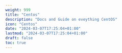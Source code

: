 ```yaml
---
weight: 999
title: "Centos"
description: "Docs and Guide on eveything CentOS"
icon: "Centos"
date: "2024-03-07T17:25:04+01:00"
lastmod: "2024-03-07T17:25:04+01:00"
draft: false
toc: true
---
```

